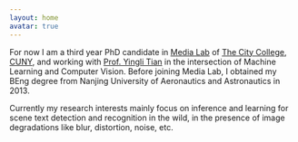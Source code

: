 ```yaml
---
layout: home
avatar: true
---
```


For now I am a third year PhD candidate in [Media Lab](http://media-lab.engr.ccny.cuny.edu) of [The City College](http://www.ccny.cuny.edu), [CUNY](http://cuny.edu), and working with [Prof. Yingli Tian](http://www-ee.ccny.cuny.edu/www/web/yltian/home.html) in the intersection of Machine Learning and Computer Vision. Before joining Media Lab, I obtained my BEng degree from Nanjing University of Aeronautics and Astronautics in 2013\.

Currently my research interests mainly focus on inference and learning for scene text detection and recognition in the wild, in the presence of image degradations like blur, distortion, noise, etc.
